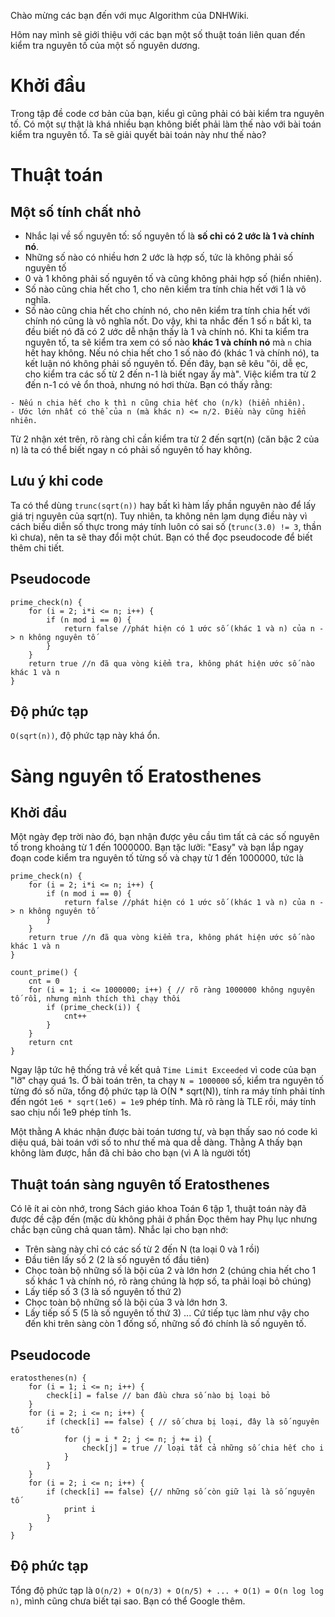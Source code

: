 Chào mừng các bạn đến với mục Algorithm của DNHWiki.

Hôm nay mình sẽ giới thiệu với các bạn một số thuật toán liên quan đến kiểm tra nguyên tố của một số nguyên dương.

# Khởi đầu
Trong tập đề code cơ bản của bạn, kiểu gì cũng phải có bài kiểm tra nguyên tố.
Có một sự thật là khá nhiều bạn không biết phải làm thế nào với bài toán kiểm tra nguyên tố. Ta sẽ giải quyết bài toán này như thế nào?

# Thuật toán
## Một số tính chất nhỏ
- Nhắc lại về số nguyên tố: số nguyên tố là **số chỉ có 2 ước là 1 và chính nó**.
- Những số nào có nhiều hơn 2 ước là hợp số, tức là không phải số nguyên tố
- 0 và 1 không phải số nguyên tố và cũng không phải hợp số (hiển nhiên).
- Số nào cũng chia hết cho 1, cho nên kiểm tra tính chia hết với 1 là vô nghĩa.
- Số nào cũng chia hết cho chính nó, cho nên kiểm tra tính chia hết với chính nó cũng là vô nghĩa nốt.
Do vậy, khi ta nhắc đến 1 số `n` bất kì, ta đều biết nó đã có 2 ước dễ nhận thấy là 1 và chính nó. Khi ta kiểm tra nguyên tố, ta sẽ kiểm tra xem có số nào **khác 1 và chính nó** mà `n` chia hết hay không. Nếu nó chia hết cho 1 số nào đó (khác 1 và chính nó), ta kết luận nó không phải số nguyên tố.
Đến đây, bạn sẽ kêu "ôi, dễ ẹc, cho kiểm tra các số từ 2 đến n-1 là biết ngay ấy mà".
Việc kiểm tra từ 2 đến n-1 có vẻ ổn thoả, nhưng nó hơi thừa. Bạn có thấy rằng:
```
- Nếu n chia hết cho k thì n cũng chia hết cho (n/k) (hiển nhiên).
- Ước lớn nhất có thể của n (mà khác n) <= n/2. Điều này cũng hiển nhiên.
```
Từ 2 nhận xét trên, rõ ràng chỉ cần kiểm tra từ 2 đến sqrt(n) (căn bậc 2 của n) là ta có thể biết ngay n có phải số nguyên tố hay không.

## Lưu ý khi code
Ta có thể dùng `trunc(sqrt(n))` hay bất kì hàm lấy phần nguyên nào để lấy giá trị nguyên của sqrt(n). Tuy nhiên, ta không nên lạm dụng điều này vì cách biểu diễn số thực trong máy tính luôn có sai số (`trunc(3.0) != 3`, thần kì chưa), nên ta sẽ thay đổi một chút. Bạn có thể đọc pseudocode để biết thêm chi tiết.

## Pseudocode
```
prime_check(n) {
	for (i = 2; i*i <= n; i++) {
		if (n mod i == 0) {
			return false //phát hiện có 1 ước số (khác 1 và n) của n -> n không nguyên tố
		}
	}
	return true //n đã qua vòng kiểm tra, không phát hiện ước số nào khác 1 và n
}
```

## Độ phức tạp
`O(sqrt(n))`, độ phức tạp này khá ổn.

# Sàng nguyên tố Eratosthenes
## Khởi đầu
Một ngày đẹp trời nào đó, bạn nhận được yêu cầu tìm tất cả các số nguyên tố trong khoảng từ 1 đến 1000000.
Bạn tặc lưỡi: "Easy" và bạn lắp ngay đoạn code kiểm tra nguyên tố từng số và chạy từ 1 đến 1000000, tức là
```
prime_check(n) {
	for (i = 2; i*i <= n; i++) {
		if (n mod i == 0) {
			return false //phát hiện có 1 ước số (khác 1 và n) của n -> n không nguyên tố
		}
	}
	return true //n đã qua vòng kiểm tra, không phát hiện ước số nào khác 1 và n
}

count_prime() {
	cnt = 0
	for (i = 1; i <= 1000000; i++) { // rõ ràng 1000000 không nguyên tố rồi, nhưng mình thích thì chạy thôi
		if (prime_check(i)) {
			cnt++
		}
	}
	return cnt
}
```
Ngay lập tức hệ thống trả về kết quả `Time Limit Exceeded` vì code của bạn "lỡ" chạy quá 1s.
Ở bài toán trên, ta chạy `N = 1000000` số, kiểm tra nguyên tố từng đó số nữa, tổng độ phức tạp là O(N * sqrt(N)), tính ra máy tính phải tính đến ngót `1e6 * sqrt(1e6) = 1e9` phép tính. Mà rõ ràng là TLE rồi, máy tính sao chịu nổi 1e9 phép tính 1s.

Một thằng A khác nhận được bài toán tương tự, và bạn thấy sao nó code kì diệu quá, bài toán với số to như thế mà qua dễ dàng. Thằng A thấy bạn không làm được, hắn đã chỉ bảo cho bạn (vì A là người tốt)

## Thuật toán sàng nguyên tố Eratosthenes
Có lẽ ít ai còn nhớ, trong Sách giáo khoa Toán 6 tập 1, thuật toán này đã được đề cập đến (mặc dù không phải ở phần Đọc thêm hay Phụ lục nhưng chắc bạn cũng chả quan tâm).
Nhắc lại cho bạn nhớ:
- Trên sàng này chỉ có các số từ 2 đến N (ta loại 0 và 1 rồi)
- Đầu tiên lấy số 2 (2 là số nguyên tố đầu tiên)
- Chọc toàn bộ những số là bội của 2 và lớn hơn 2 (chúng chia hết cho 1 số khác 1 và chính nó, rõ ràng chúng là hợp số, ta phải loại bỏ chúng)
- Lấy tiếp số 3 (3 là số nguyên tố thứ 2)
- Chọc toàn bộ những số là bội của 3 và lớn hơn 3.
- Lấy tiếp số 5 (5 là số nguyên tố thứ 3)
...
Cứ tiếp tục làm như vậy cho đến khi trên sàng còn 1 đống số, những số đó chính là số nguyên tố.

## Pseudocode
```
eratosthenes(n) {
	for (i = 1; i <= n; i++) {
		check[i] = false // ban đầu chưa số nào bị loại bỏ
	}
	for (i = 2; i <= n; i++) {
		if (check[i] == false) { // số chưa bị loại, đây là số nguyên tố
			for (j = i * 2; j <= n; j += i) {
				check[j] = true // loại tất cả những số chia hết cho i
			}
		}
	}
	for (i = 2; i <= n; i++) {
		if (check[i] == false) {// những số còn giữ lại là số nguyên tố
			print i
		}
	}
}
```

## Độ phức tạp
Tổng độ phức tạp là `O(n/2) + O(n/3) + O(n/5) + ... + O(1) = O(n log log n)`, mình cũng chưa biết tại sao. Bạn có thể Google thêm.
